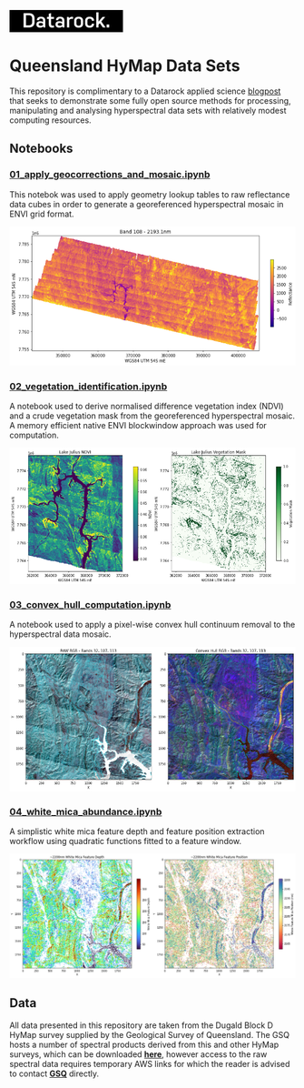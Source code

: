 ![Datarock](assets/datarock_logo_2_rect.jpeg)

# Queensland HyMap Data Sets

This repository is complimentary to a Datarock applied science [blogpost](link_to_blogpost) that seeks to demonstrate some fully open source methods for processing, manipulating and analysing hyperspectral data sets with relatively modest computing resources.

## Notebooks

###  [**01_apply_geocorrections_and_mosaic.ipynb**](notebooks/01_apply_geocorrections_and_mosaic.ipynb)

This notebok was used to apply geometry lookup tables to raw reflectance data cubes in order to generate a georeferenced hyperspectral mosaic in ENVI grid format.

![01_convex_hull_computation.ipynb](assets/notebook_1_image.png)

###  [**02_vegetation_identification.ipynb**](notebooks/02_vegetation_identification.ipynb)

A notebook used to derive normalised difference vegetation index (NDVI) and a crude vegetation mask from the georeferenced hyperspectral mosaic. A memory efficient native ENVI blockwindow approach was used for computation.

![02_convex_hull_computation.ipynb](assets/notebook_2_image.png)

### [**03_convex_hull_computation.ipynb**](notebooks/03_convex_hull_computation.ipynb)

A notebook used to apply a pixel-wise convex hull continuum removal to the hyperspectral data mosaic.

![03_convex_hull_computation.ipynb](assets/notebook_3_image.png)


### [**04_white_mica_abundance.ipynb**](notebooks/04_white_mica_abundance.ipynb)

A simplistic white mica feature depth and feature position extraction workflow using quadratic functions fitted to a feature window.

![04_convex_hull_computation.ipynb](assets/notebook_4_image.png)

## Data

All data presented in this repository are taken from the Dugald Block D HyMap survey supplied by the Geological Survey of Queensland. The GSQ hosts a number of spectral products derived from this and other HyMap surveys, which can be downloaded [**here**](https://geoscience.data.qld.gov.au/data/dataset/?type=spectral), however access to the raw spectral data requires temporary AWS links for which the reader is advised to contact [**GSQ**](https://www.resources.qld.gov.au/?contact=gsq) directly. 